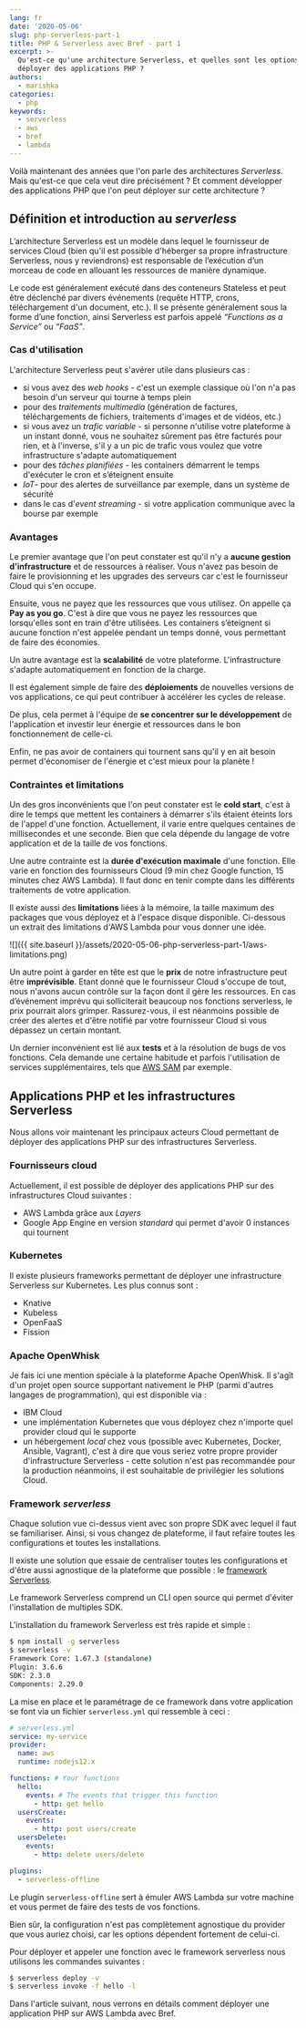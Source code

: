 ```yaml
---
lang: fr
date: '2020-05-06'
slug: php-serverless-part-1
title: PHP & Serverless avec Bref - part 1
excerpt: >-
  Qu'est-ce qu'une architecture Serverless, et quelles sont les options pour y
  déployer des applications PHP ?
authors:
  - marishka
categories:
  - php
keywords:
  - serverless
  - aws
  - bref
  - lambda
---
```


Voilà maintenant des années que l'on parle des architectures *Serverless*. Mais qu'est-ce que cela veut dire précisément ? Et comment développer des applications PHP que l'on peut déployer sur cette architecture ?

## Définition et introduction au *serverless*

L’architecture Serverless est un modèle dans lequel le fournisseur de services Cloud (bien qu'il est possible d'héberger sa propre infrastructure Serverless, nous y reviendrons) est responsable de l’exécution d’un morceau de code en allouant les ressources de manière dynamique.

Le code est généralement exécuté dans des conteneurs Stateless et peut être déclenché par divers événements (requête HTTP, crons, téléchargement d'un document, etc.). Il se présente généralement sous la forme d’une fonction, ainsi Serverless est parfois appelé *“Functions as a Service”* ou *“FaaS”*.

### Cas d'utilisation

L'architecture Serverless peut s'avérer utile dans plusieurs cas :

- si vous avez des *web hooks* - c'est un exemple classique où l'on n'a pas besoin d'un serveur qui tourne à temps plein
- pour des *traitements multimedia* (génération de factures, téléchargements de fichiers, traitements d'images et de vidéos, etc.)
- si vous avez un *trafic variable* - si personne n'utilise votre plateforme à un instant donné, vous ne souhaitez sûrement pas être facturés pour rien, et à l'inverse, s'il y a un pic de trafic vous voulez que votre infrastructure s'adapte automatiquement
- pour des *tâches planifiées* - les containers démarrent le temps d'exécuter le cron et s’éteignent ensuite
- *IoT*- pour des alertes de surveillance par exemple, dans un système de sécurité
- dans le  cas d'*event streaming* - si votre application communique avec la bourse par exemple

### Avantages

Le premier avantage que l'on peut constater est qu'il n'y a **aucune gestion d'infrastructure** et de ressources à réaliser. Vous n'avez pas besoin de faire le provisionning et les upgrades des serveurs car c'est le fournisseur Cloud qui s'en occupe.

Ensuite, vous ne payez que les ressources que vous utilisez. On appelle ça **Pay as you go**. C'est à dire que vous ne payez les ressources que lorsqu'elles sont en train d'être utilisées. Les containers s’éteignent si aucune fonction n'est appelée pendant un temps donné, vous permettant de faire des économies.

Un autre avantage est la **scalabilité** de votre plateforme. L'infrastructure s'adapte automatiquement en fonction de la charge.

Il est également simple de faire des **déploiements** de nouvelles versions de vos applications, ce qui peut contribuer à accélérer les cycles de release.

De plus, cela permet à l'équipe de **se concentrer sur le développement** de l'application et investir leur énergie et ressources dans le bon fonctionnement de celle-ci.

Enfin, ne pas avoir de containers qui tournent sans qu'il y en ait besoin permet d'économiser de l'énergie et c'est mieux pour la planète !

### Contraintes et limitations

Un des gros inconvénients que l'on peut constater est le **cold start**, c'est à dire le temps que mettent les containers à démarrer s'ils étaient éteints lors de l'appel d'une fonction. Actuellement, il varie entre quelques centaines de millisecondes et une seconde. Bien que cela dépende du langage de votre application et de la taille de vos fonctions.

Une autre contrainte est la **durée d'exécution maximale** d'une fonction. Elle varie en fonction des fournisseurs Cloud (9 min chez Google function, 15 minutes chez AWS Lambda). Il faut donc en tenir compte dans les différents traitements de votre application.

Il existe aussi des **limitations** liées à la mémoire, la taille maximum des packages que vous déployez et à l'espace disque disponible. Ci-dessous un extrait des limitations d'AWS Lambda pour vous donner une idée.

![]({{ site.baseurl }}/assets/2020-05-06-php-serverless-part-1/aws-limitations.png)

Un autre point à garder en tête est que le **prix** de notre infrastructure peut être **imprévisible**. Etant donné que le fournisseur Cloud s'occupe de tout, nous n'avons aucun contrôle sur la façon dont il gère les ressources. En cas d’événement imprévu qui solliciterait beaucoup nos fonctions serverless, le prix pourrait alors grimper. Rassurez-vous, il est néanmoins possible de créer des alertes et d'être notifié par votre fournisseur Cloud si vous dépassez un certain montant.

Un dernier inconvénient est lié aux **tests** et à la résolution de bugs de vos fonctions. Cela demande une certaine habitude et parfois l'utilisation de services supplémentaires, tels que [AWS SAM](https://docs.aws.amazon.com/serverless-application-model/latest/developerguide/what-is-sam.html) par exemple.

## Applications PHP et les infrastructures Serverless

Nous allons voir maintenant les principaux acteurs Cloud permettant de déployer des applications PHP sur des infrastructures Serverless.

### Fournisseurs cloud

Actuellement, il est possible de déployer des applications PHP sur des infrastructures Cloud suivantes :
- AWS Lambda grâce aux *Layers*
- Google App Engine en version *standard* qui permet d'avoir 0 instances qui tournent

### Kubernetes

Il existe plusieurs frameworks permettant de déployer une infrastructure Serverless sur Kubernetes. Les plus connus sont :

- Knative
- Kubeless
- OpenFaaS
- Fission

### Apache OpenWhisk

Je fais ici une mention spéciale à la plateforme Apache OpenWhisk. Il s'agît d'un projet open source supportant nativement le PHP (parmi d'autres langages de programmation), qui est disponible via :

- IBM Cloud
- une implémentation Kubernetes que vous déployez chez n'importe quel provider cloud qui le supporte
- un hébergement *local* chez vous (possible avec Kubernetes, Docker, Ansible, Vagrant), c'est à dire que vous seriez votre propre provider d'infrastructure Serverless - cette solution n'est pas recommandée pour la production néanmoins, il est souhaitable de privilégier les solutions Cloud.

### Framework *serverless*

Chaque solution vue ci-dessus vient avec son propre SDK avec lequel il faut se familiariser.
Ainsi, si vous changez de plateforme, il faut refaire toutes les configurations et toutes les installations.

Il existe une solution que essaie de centraliser toutes les configurations et d'être aussi agnostique de la plateforme que possible : le [framework Serverless](https://serverless.com/).

Le framework Serverless comprend un CLI open source qui permet d'éviter l'installation de multiples SDK.

L'installation du framework Serverless est très rapide et simple :

```bash
$ npm install -g serverless
$ serverless -v
Framework Core: 1.67.3 (standalone)
Plugin: 3.6.6
SDK: 2.3.0
Components: 2.29.0
```

La mise en place et le paramétrage de ce framework dans votre application se font via un fichier `serverless.yml` qui ressemble à ceci :

```yaml
# serverless.yml
service: my-service
provider:
  name: aws
  runtime: nodejs12.x

functions: # Your functions
  hello:
    events: # The events that trigger this function
      - http: get hello
  usersCreate:
    events:
      - http: post users/create
  usersDelete:
    events:
      - http: delete users/delete

plugins:
  - serverless-offline
```

Le plugin `serverless-offline` sert à émuler AWS Lambda sur votre machine et vous permet de faire des tests de vos fonctions.

Bien sûr, la configuration n'est pas complètement agnostique du provider que vous auriez choisi, car les options dépendent fortement de celui-ci.

Pour déployer et appeler une fonction avec le framework serverless nous utilisons les commandes suivantes :

```bash
$ serverless deploy -v
$ serverless invoke -f hello -l
```

Dans l'article suivant, nous verrons en détails comment déployer une application PHP sur AWS Lambda avec Bref.
